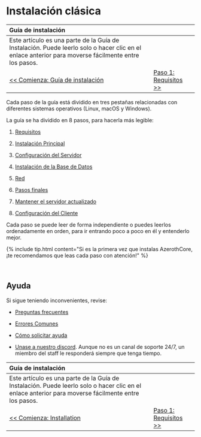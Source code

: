 # Instalación clásica

| Guía de instalación | |
| :- | :- |
| Este artículo es una parte de la Guía de Instalación. Puede leerlo solo o hacer clic en el enlace anterior para moverse fácilmente entre los pasos. |
| [<< Comienza: Guía de instalación](installation) | [Paso 1: Requisitos >>](requirements) |

Cada paso de la guía está dividido en tres pestañas relacionadas con diferentes sistemas operativos (Linux, macOS y Windows).

La guía se ha dividido en 8 pasos, para hacerla más legible:

1. [Requisitos](requirements)

2. [Instalación Principal](core-installation)

3. [Configuración del Servidor](server-setup)

4. [Instalación de la Base de Datos](database-installation)

5. [Red](networking)

6. [Pasos finales](final-server-steps)

7. [Mantener el servidor actualizado](keeping-the-server-up-to-date)

8. [Configuración del Cliente](client-setup)

Cada paso se puede leer de forma independiente o puedes leerlos ordenadamente en orden, para ir entrando poco a poco en él y entenderlo mejor.

{% include tip.html content="Si es la primera vez que instalas AzerothCore, ¡te recomendamos que leas cada paso con atención!" %}

<br>

## Ayuda

Si sigue teniendo inconvenientes, revise:

* [Preguntas frecuentes](faq)

* [Errores Comunes](common-errors)

* [Cómo solicitar ayuda](how-to-ask-for-help)

* [Unase a nuestro discord](https://discord.gg/gkt4y2x). Aunque no es un canal de soporte 24/7, un miembro del staff le responderá siempre que tenga tiempo.

| Guía de instalación | |
| :- | :- |
| Este artículo es una parte de la Guía de Instalación. Puede leerlo solo o hacer clic en el enlace anterior para moverse fácilmente entre los pasos. |
| [<< Comienza: Installation](installation) | [Paso 1: Requisitos >>](requirements) |
